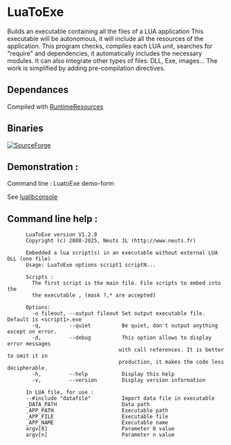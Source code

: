 # LuaToExe

Builds an executable containing all the files of a LUA application
This executable will be autonomous, it will include all the
resources of the application. This program checks, compiles each
LUA unit, searches for "require" and dependencies,
it automatically includes the necessary modules. It can also
integrate other types of files: DLL, Exe, images... The work is
simplified by adding pre-compilation directives. 

## Dependances
Compiled with  [RuntimeResources](https://github.com/neuts-jl/RuntimeResources)

## Binaries 
[![SourceForge](https://img.shields.io/badge/SourceForge-Download-orange)](https://sourceforge.net/projects/LuatoExec/)

## Demonstration :
Command line : LuatoExe demo-form

See [lualibconsole](https://github.com/neuts-jl/lualibconsole) 



## Command line help :
```
      LuaToExe version V1.2.0
      Copyright (c) 2008-2025, Neuts JL (http://www.neuts.fr)

      Embedded a lua script(s) in an executable without external LUA DLL (one file)
      Usage: LuaToExe options script1 scriptN...

      Scripts :
        The first script is the main file. File scripts to embed into the
        the executable , (mask ?,* are accepted)

      Options:
        -o fileout, --output fileout Set output executable file. Default is <script1>.exe
        -q,         --quiet          Be quiet, don't output anything except on error.
        -d,         --debug          This option allows to display error messages
                                    with call references. It is better to omit it in
                                    production, it makes the code less decipherable.
        -h,         --help           Display this help
        -v,         --version        Display version information

      In LUA file, for use :
      --#include "datafile"          Import data file in executable
      _DATA_PATH                     Data path
      _APP_PATH                      Executable path
      _APP_FILE                      Executable file
      _APP_NAME                      Executable name
      argv[0]                        Parameter 0 value
      argv[n]                        Parameter n value
```


